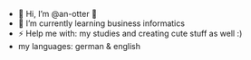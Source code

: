 - 👋 Hi, I’m @an-otter 🦦
- 🌱 I’m currently learning business informatics
- ⚡ Help me with: my studies and creating cute stuff as well :)
- my languages: german & english

<!---
an-otter/an-otter is a ✨ special ✨ repository because its `README.md` (this file) appears on your GitHub profile.
You can click the Preview link to take a look at your changes.
--->
